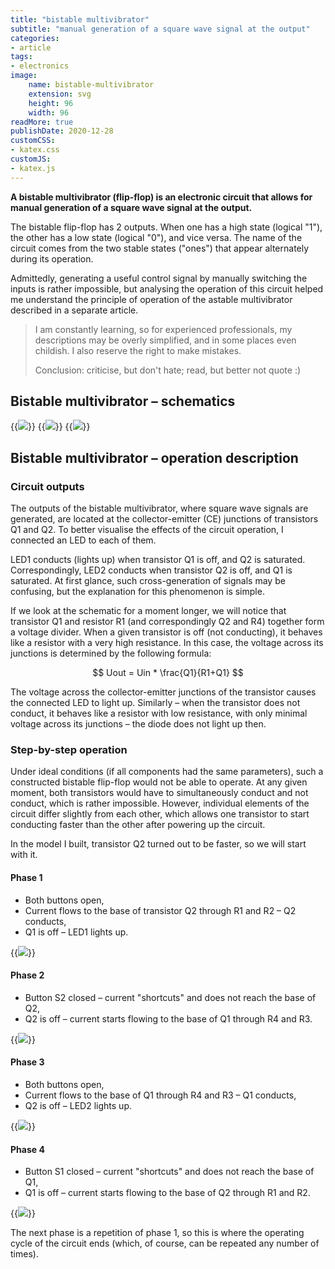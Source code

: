 ```yaml
---
title: "bistable multivibrator"
subtitle: "manual generation of a square wave signal at the output"
categories:
- article
tags:
- electronics
image:
    name: bistable-multivibrator 
    extension: svg
    height: 96
    width: 96
readMore: true
publishDate: 2020-12-28
customCSS:
- katex.css
customJS:
- katex.js
---
```

**A bistable multivibrator (flip-flop) is an electronic circuit that allows for manual generation of a square wave signal at the output.**
<!--more-->
The bistable flip-flop has 2 outputs. When one has a high state (logical "1"), the other has a low state (logical "0"), and vice versa. The name of the circuit comes from the two stable states ("ones") that appear alternately during its operation.

Admittedly, generating a useful control signal by manually switching the inputs is rather impossible, but analysing the operation of this circuit helped me understand the principle of operation of the astable multivibrator described in a separate article.

> I am constantly learning, so for experienced professionals, my descriptions may be overly simplified, and in some places even childish. I also reserve the right to make mistakes.
> 
> Conclusion: criticise, but don't hate; read, but better not quote :)

## Bistable multivibrator – schematics

{{<image src="bistable-multivibrator-20201227-bb.webp" caption="Bistable multivibrator – visualisation">}}
{{<image src="bistable-multivibrator-20201227-scheme.webp" caption="Bistable multivibrator – schematic">}}
{{<image src="bistable-multivibrator-20201227-photo.webp" caption="Bistable multivibrator  photo">}}

## Bistable multivibrator – operation description

### Circuit outputs

The outputs of the bistable multivibrator, where square wave signals are generated, are located at the collector-emitter (CE) junctions of transistors Q1 and Q2. To better visualise the effects of the circuit operation, I connected an LED to each of them.

LED1 conducts (lights up) when transistor Q1 is off, and Q2 is saturated. Correspondingly, LED2 conducts when transistor Q2 is off, and Q1 is saturated. At first glance, such cross-generation of signals may be confusing, but the explanation for this phenomenon is simple.

If we look at the schematic for a moment longer, we will notice that transistor Q1 and resistor R1 (and correspondingly Q2 and R4) together form a voltage divider. When a given transistor is off (not conducting), it behaves like a resistor with a very high resistance. In this case, the voltage across its junctions is determined by the following formula:


$$ Uout = Uin * \frac{Q1}{R1+Q1} $$

The voltage across the collector-emitter junctions of the transistor causes the connected LED to light up. Similarly – when the transistor does not conduct, it behaves like a resistor with low resistance, with only minimal voltage across its junctions – the diode does not light up then.

### Step-by-step operation

Under ideal conditions (if all components had the same parameters), such a constructed bistable flip-flop would not be able to operate. At any given moment, both transistors would have to simultaneously conduct and not conduct, which is rather impossible. However, individual elements of the circuit differ slightly from each other, which allows one transistor to start conducting faster than the other after powering up the circuit.

In the model I built, transistor Q2 turned out to be faster, so we will start with it.

#### Phase 1

- Both buttons open,
- Current flows to the base of transistor Q2 through R1 and R2 – Q2 conducts,
- Q1 is off – LED1 lights up.

{{<image src="bistable-multivibrator-20201227-mode-1.webp" caption="Bistable multivibrator – operation – phase 1">}}

#### Phase 2

- Button S2 closed – current "shortcuts" and does not reach the base of Q2,
- Q2 is off – current starts flowing to the base of Q1 through R4 and R3.

{{<image src="bistable-multivibrator-20201227-mode-2.webp" caption="Bistable multivibrator – operation – phase 2">}}

#### Phase 3

- Both buttons open,
- Current flows to the base of Q1 through R4 and R3 – Q1 conducts,
- Q2 is off – LED2 lights up.

{{<image src="bistable-multivibrator-20201227-mode-3.webp" caption="Bistable multivibrator – operation – phase 3">}}

#### Phase 4

- Button S1 closed – current "shortcuts" and does not reach the base of Q1,
- Q1 is off – current starts flowing to the base of Q2 through R1 and R2.

{{<image src="bistable-multivibrator-20201227-mode-4.webp" caption="Bistable multivibrator – operation – phase 4">}}

The next phase is a repetition of phase 1, so this is where the operating cycle of the circuit ends (which, of course, can be repeated any number of times).